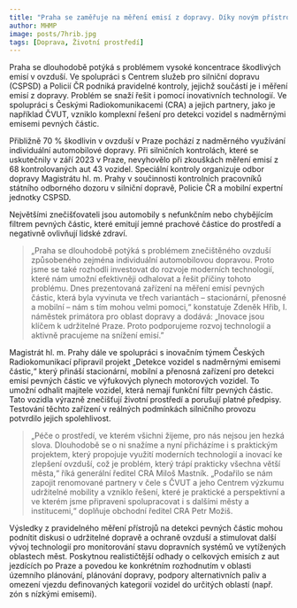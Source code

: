 ```yaml
---
title: "Praha se zaměřuje na měření emisí z dopravy. Díky novým přístrojům by se ovzduší mohlo zlepšit"
author: MHMP
image: posts/7hrib.jpg
tags: [Doprava, Životní prostředí]
---
```


Praha se dlouhodobě potýká s problémem vysoké koncentrace škodlivých emisí v ovzduší. Ve spolupráci s Centrem služeb pro silniční dopravu (CSPSD) a Policií ČR podniká pravidelné kontroly, jejichž součástí je i měření emisí z dopravy. Problém se snaží řešit i pomocí inovativních technologií. Ve spolupráci s Českými Radiokomunikacemi (CRA) a jejich partnery, jako je například ČVUT, vzniklo komplexní řešení pro detekci vozidel s nadměrnými emisemi pevných částic.

Přibližně 70 % škodlivin v ovzduší v Praze pochází z nadměrného využívání individuální automobilové dopravy. Při silničních kontrolách, které se uskutečnily v září 2023 v Praze, nevyhovělo při zkouškách měření emisí z 68 kontrolovaných aut 43 vozidel. Speciální kontroly organizuje odbor dopravy Magistrátu hl. m. Prahy v součinnosti kontrolních pracovníků státního odborného dozoru v silniční dopravě, Policie ČR a mobilní expertní jednotky CSPSD.

Největšími znečišťovateli jsou automobily s nefunkčním nebo chybějícím filtrem pevných částic, které emitují jemné prachové částice do prostředí a negativně ovlivňují lidské zdraví. 

> „Praha se dlouhodobě potýká s problémem znečištěného ovzduší způsobeného zejména individuální automobilovou dopravou. Proto jsme se také rozhodli investovat do rozvoje moderních technologií, které nám umožní efektivněji odhalovat a řešit příčiny tohoto problému. Dnes prezentovaná zařízení na měření emisí pevných částic, která byla vyvinuta ve třech variantách – stacionární, přenosné a mobilní – nám s tím mohou velmi pomoci,“ konstatuje Zdeněk Hřib, I. náměstek primátora pro oblast dopravy a dodává: „Inovace jsou klíčem k udržitelné Praze. Proto podporujeme rozvoj technologií a aktivně pracujeme na snížení emisí.”

Magistrát hl. m. Prahy dále ve spolupráci s inovačním týmem Českých Radiokomunikací připravil projekt „Detekce vozidel s nadměrnými emisemi částic,“ který přináší stacionární, mobilní a přenosná zařízení pro detekci emisí pevných částic ve výfukových plynech motorových vozidel. To umožní odhalit majitele vozidel, která nemají funkční filtr pevných částic. Tato vozidla výrazně znečišťují životní prostředí a porušují platné předpisy. Testování těchto zařízení v reálných podmínkách silničního provozu potvrdilo jejich spolehlivost.

> „Péče o prostředí, ve kterém všichni žijeme, pro nás nejsou jen hezká slova. Dlouhodobě se o ni snažíme a nyní přicházíme i s praktickým projektem, který propojuje využití moderních technologií a inovací ke zlepšení ovzduší, což je problém, který trápí prakticky všechna větší města,“ říká generální ředitel CRA Miloš Mastník. „Podařilo se nám zapojit renomované partnery v čele s ČVUT a jeho Centrem výzkumu udržitelné mobility a vzniklo řešení, které je praktické a perspektivní a ve kterém jsme připraveni spolupracovat i s dalšími městy a institucemi,“ doplňuje obchodní ředitel CRA Petr Možiš.

Výsledky z pravidelného měření přístrojů na detekci pevných částic mohou podnítit diskusi o udržitelné dopravě a ochraně ovzduší a stimulovat další vývoj technologií pro monitorování stavu dopravních systémů ve vytížených oblastech měst. Poskytnou realističtější odhady o celkových emisích z aut jezdících po Praze a povedou ke konkrétním rozhodnutím v oblasti územního plánování, plánování dopravy, podpory alternativních paliv a omezení vjezdu definovaných kategorií vozidel do určitých oblastí (např. zón s nízkými emisemi).
